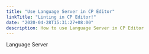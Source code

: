 ```yaml
---
title: "Use Language Server in CP Editor"
linkTitle: "Linting in CP Editor!"
date: "2020-04-28T15:31:27+08:00"
description: How to use Language Server in CP Editor
---
```


Language Server
